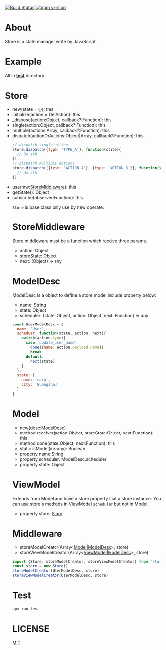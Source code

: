 [![Build Status](https://travis-ci.org/CoinXu/store.svg?branch=master)](https://travis-ci.org/CoinXu/store)
[![npm version](https://badge.fury.io/js/sugo-store.svg)](https://badge.fury.io/js/sugo-store)

# About
Store is a state manager write by JavaScript.

# Example
All in [__test__](https://github.com/CoinXu/store/tree/master/__test__) directory.

# Store
* new(state = {}): this
* initialize(action = DefAction): this
* _dispose(action:Object, callback?:Function): this
* single(action:Object, callback?:Function): this
* multiple(actions:Array<Object>, callback?:Function): this
* dispatch(actionOrActions:Object|Array<Object>, callback?:Function): this
  ```js
  // dispatch single action
  store.dispatch({type: 'TYPE_A'}, function(state){
    // do sth
  })
  // dispatch multiple actions
  store.dispatch([{type: 'ACTION_A'}, {type: 'ACTION_B'}], function(state) {
    // do sth
  })
  ```
* use(mw:[StoreMiddleware](#storemiddleware)): this
* getState(): Object
* subscribe(observer:Function): this


`Store` is base class only use by new operate.

# StoreMiddleware
Store middleware must be a function which receive three params.

* action: Object
* storeState: Object
* next: (Object) => any

# ModelDesc
ModelDesc is a object to define a store model include property below:

* name: String
* state: Object
* scheduler: (state: Object, action: Object, next: Function) => any

```js
const UserModelDesc = {
  name: 'User',
  scheduer: function(state, action, next){
    switch(action.type){
      case 'update_user_name':
        done({name: action.payload.name})
        break
      default:
        next(state)
    }
  },
  state: {
    name: 'coin',
    city: 'Guangzhou'
  }
}
```

# Model

* new(desc:[ModelDesc](#modeldesc))
* method receiver(action:Object, storeState:Object, next:Function): this
* method done(state:Object, next:Function): this
* static isModel(ins:any): Boolean
* property name:String
* property scheduler: ModelDesc.scheduler
* property state: Object

# ViewModel
Extends from Model and have a store property that a store instance.
You can use store's methods in ViewModel `scheduler` but not in Model.

* property store: [Store](#store)

# Middleware

* storeModelCreator(Array<[Model](#model)|[ModelDesc](#modeldesc)>, store)
* storeViewModelCreator(Array<[ViewModel](#viewmodel)|[ModelDesc](#modeldesc)>, store)

```js
import {Store, storeModelCreator, storeViewModelCreator} from 'store'
const store = new Store()
storeModelCreator(UserModelDesc, store)
storeViewModelCreator(UserModelDesc, store)
```

# Test
```bash
npm run test
```

# LICENSE
[MIT](https://opensource.org/licenses/MIT)
